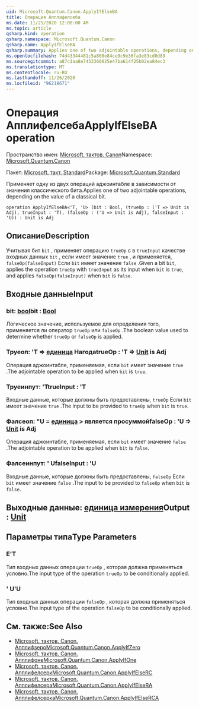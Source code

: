 ```yaml
---
uid: Microsoft.Quantum.Canon.ApplyIfElseBA
title: Операция Апплифелсеба
ms.date: 11/25/2020 12:00:00 AM
ms.topic: article
qsharp.kind: operation
qsharp.namespace: Microsoft.Quantum.Canon
qsharp.name: ApplyIfElseBA
qsharp.summary: Applies one of two adjointable operations, depending on the value of a classical bit.
ms.openlocfilehash: 74d43344481c5a808e84ce9c9e36fa3e83cd0d89
ms.sourcegitcommit: a87c1aa8e7453360025e47ba614f25b02ea84ec3
ms.translationtype: MT
ms.contentlocale: ru-RU
ms.lasthandoff: 11/26/2020
ms.locfileid: "96218671"
---
```

# <a name="applyifelseba-operation"></a><span data-ttu-id="9b607-102">Операция Апплифелсеба</span><span class="sxs-lookup"><span data-stu-id="9b607-102">ApplyIfElseBA operation</span></span>

<span data-ttu-id="9b607-103">Пространство имен: [Microsoft. тактов. Canon](xref:Microsoft.Quantum.Canon)</span><span class="sxs-lookup"><span data-stu-id="9b607-103">Namespace: [Microsoft.Quantum.Canon](xref:Microsoft.Quantum.Canon)</span></span>

<span data-ttu-id="9b607-104">Пакет: [Microsoft. такт. Standard](https://nuget.org/packages/Microsoft.Quantum.Standard)</span><span class="sxs-lookup"><span data-stu-id="9b607-104">Package: [Microsoft.Quantum.Standard](https://nuget.org/packages/Microsoft.Quantum.Standard)</span></span>


<span data-ttu-id="9b607-105">Применяет одну из двух операций аджоинтабле в зависимости от значения классического бита.</span><span class="sxs-lookup"><span data-stu-id="9b607-105">Applies one of two adjointable operations, depending on the value of a classical bit.</span></span>

```qsharp
operation ApplyIfElseBA<'T, 'U> (bit : Bool, (trueOp : ('T => Unit is Adj), trueInput : 'T), (falseOp : ('U => Unit is Adj), falseInput : 'U)) : Unit is Adj
```


## <a name="description"></a><span data-ttu-id="9b607-106">Описание</span><span class="sxs-lookup"><span data-stu-id="9b607-106">Description</span></span>

<span data-ttu-id="9b607-107">Учитывая бит `bit` , применяет операцию `trueOp` с в `trueInput` качестве входных данных `bit` , если имеет значение `true` , и применяется, `falseOp(falseInput)` Если `bit` имеет значение `false` .</span><span class="sxs-lookup"><span data-stu-id="9b607-107">Given a bit `bit`, applies the operation `trueOp` with `trueInput` as its input when `bit` is `true`, and applies `falseOp(falseInput)` when `bit` is `false`.</span></span>

## <a name="input"></a><span data-ttu-id="9b607-108">Входные данные</span><span class="sxs-lookup"><span data-stu-id="9b607-108">Input</span></span>

### <a name="bit--bool"></a><span data-ttu-id="9b607-109">bit: [bool](xref:microsoft.quantum.lang-ref.bool)</span><span class="sxs-lookup"><span data-stu-id="9b607-109">bit : [Bool](xref:microsoft.quantum.lang-ref.bool)</span></span>

<span data-ttu-id="9b607-110">Логическое значение, используемое для определения того, применяется ли оператор `trueOp` или `falseOp` .</span><span class="sxs-lookup"><span data-stu-id="9b607-110">The boolean value used to determine whether `trueOp` or `falseOp` is applied.</span></span>


### <a name="trueop--t--unit--is-adj"></a><span data-ttu-id="9b607-111">Труеоп: 'T => [единица](xref:microsoft.quantum.lang-ref.unit)  Нагода</span><span class="sxs-lookup"><span data-stu-id="9b607-111">trueOp : 'T => [Unit](xref:microsoft.quantum.lang-ref.unit)  is Adj</span></span>

<span data-ttu-id="9b607-112">Операция аджоинтабле, применяемая, если `bit` имеет значение `true` .</span><span class="sxs-lookup"><span data-stu-id="9b607-112">The adjointable operation to be applied when `bit` is `true`.</span></span>


### <a name="trueinput--t"></a><span data-ttu-id="9b607-113">Труеинпут: 'T</span><span class="sxs-lookup"><span data-stu-id="9b607-113">trueInput : 'T</span></span>

<span data-ttu-id="9b607-114">Входные данные, которые должны быть предоставлены, `trueOp` Если `bit` имеет значение `true` .</span><span class="sxs-lookup"><span data-stu-id="9b607-114">The input to be provided to `trueOp` when `bit` is `true`.</span></span>


### <a name="falseop--u--unit--is-adj"></a><span data-ttu-id="9b607-115">Фалсеоп: "U = [единица](xref:microsoft.quantum.lang-ref.unit) > является просуммой</span><span class="sxs-lookup"><span data-stu-id="9b607-115">falseOp : 'U => [Unit](xref:microsoft.quantum.lang-ref.unit)  is Adj</span></span>

<span data-ttu-id="9b607-116">Операция аджоинтабле, применяемая, если `bit` имеет значение `false` .</span><span class="sxs-lookup"><span data-stu-id="9b607-116">The adjointable operation to be applied when `bit` is `false`.</span></span>


### <a name="falseinput--u"></a><span data-ttu-id="9b607-117">Фалсеинпут: ' U</span><span class="sxs-lookup"><span data-stu-id="9b607-117">falseInput : 'U</span></span>

<span data-ttu-id="9b607-118">Входные данные, которые должны быть предоставлены, `falseOp` Если `bit` имеет значение `false` .</span><span class="sxs-lookup"><span data-stu-id="9b607-118">The input to be provided to `falseOp` when `bit` is `false`.</span></span>



## <a name="output--unit"></a><span data-ttu-id="9b607-119">Выходные данные: [единица измерения](xref:microsoft.quantum.lang-ref.unit)</span><span class="sxs-lookup"><span data-stu-id="9b607-119">Output : [Unit](xref:microsoft.quantum.lang-ref.unit)</span></span>



## <a name="type-parameters"></a><span data-ttu-id="9b607-120">Параметры типа</span><span class="sxs-lookup"><span data-stu-id="9b607-120">Type Parameters</span></span>

### <a name="t"></a><span data-ttu-id="9b607-121">Е</span><span class="sxs-lookup"><span data-stu-id="9b607-121">'T</span></span>

<span data-ttu-id="9b607-122">Тип входных данных операции `trueOp` , которая должна применяться условно.</span><span class="sxs-lookup"><span data-stu-id="9b607-122">The input type of the operation `trueOp` to be conditionally applied.</span></span>
### <a name="u"></a><span data-ttu-id="9b607-123">' U</span><span class="sxs-lookup"><span data-stu-id="9b607-123">'U</span></span>

<span data-ttu-id="9b607-124">Тип входных данных операции `falseOp` , которая должна применяться условно.</span><span class="sxs-lookup"><span data-stu-id="9b607-124">The input type of the operation `falseOp` to be conditionally applied.</span></span>

## <a name="see-also"></a><span data-ttu-id="9b607-125">См. также:</span><span class="sxs-lookup"><span data-stu-id="9b607-125">See Also</span></span>

- [<span data-ttu-id="9b607-126">Microsoft. тактов. Canon. Апплифзеро</span><span class="sxs-lookup"><span data-stu-id="9b607-126">Microsoft.Quantum.Canon.ApplyIfZero</span></span>](xref:Microsoft.Quantum.Canon.ApplyIfZero)
- [<span data-ttu-id="9b607-127">Microsoft. тактов. Canon. Апплифоне</span><span class="sxs-lookup"><span data-stu-id="9b607-127">Microsoft.Quantum.Canon.ApplyIfOne</span></span>](xref:Microsoft.Quantum.Canon.ApplyIfOne)
- [<span data-ttu-id="9b607-128">Microsoft. тактов. Canon. Апплифелсерк</span><span class="sxs-lookup"><span data-stu-id="9b607-128">Microsoft.Quantum.Canon.ApplyIfElseRC</span></span>](xref:Microsoft.Quantum.Canon.ApplyIfElseRC)
- [<span data-ttu-id="9b607-129">Microsoft. тактов. Canon. Апплифелсера</span><span class="sxs-lookup"><span data-stu-id="9b607-129">Microsoft.Quantum.Canon.ApplyIfElseRA</span></span>](xref:Microsoft.Quantum.Canon.ApplyIfElseRA)
- [<span data-ttu-id="9b607-130">Microsoft. тактов. Canon. Апплифелсерка</span><span class="sxs-lookup"><span data-stu-id="9b607-130">Microsoft.Quantum.Canon.ApplyIfElseRCA</span></span>](xref:Microsoft.Quantum.Canon.ApplyIfElseRCA)
